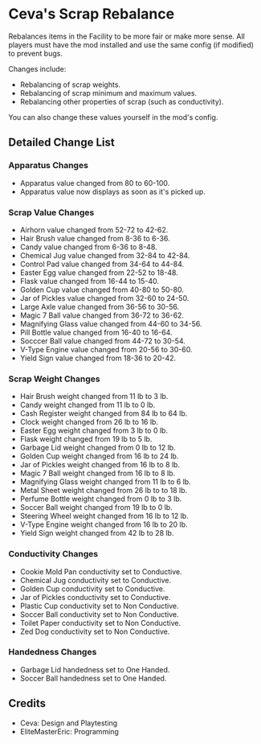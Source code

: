 # Ceva's Scrap Rebalance

Rebalances items in the Facility to be more fair or make more sense. All players must have the mod installed and use the same config (if modified) to prevent bugs.

Changes include:
- Rebalancing of scrap weights.
- Rebalancing of scrap minimum and maximum values.
- Rebalancing other properties of scrap (such as conductivity).

You can also change these values yourself in the mod's config.

## Detailed Change List
### Apparatus Changes
- Apparatus value changed from 80 to 60-100.
- Apparatus value now displays as soon as it's picked up.
### Scrap Value Changes
- Airhorn value changed from 52-72 to 42-62.
- Hair Brush value changed from 8-36 to 6-36.
- Candy value changed from 6-36 to 8-48.
- Chemical Jug value changed from 32-84 to 42-84.
- Control Pad value changed from 34-64 to 44-84.
- Easter Egg value changed from 22-52 to 18-48.
- Flask value changed from 16-44 to 15-40.
- Golden Cup value changed from 40-80 to 50-80.
- Jar of Pickles value changed from 32-60 to 24-50.
- Large Axle value changed from 36-56 to 30-56.
- Magic 7 Ball value changed from 36-72 to 36-62.
- Magnifying Glass value changed from 44-60 to 34-56.
- Pill Bottle value changed from 16-40 to 16-64.
- Socccer Ball value changed from 44-72 to 30-54.
- V-Type Engine value changed from 20-56 to 30-60.
- Yield Sign value changed from 18-36 to 20-42.
### Scrap Weight Changes
- Hair Brush weight changed from 11 lb to 3 lb.
- Candy weight changed from 11 lb to 0 lb.
- Cash Register weight changed from 84 lb to 64 lb.
- Clock weight changed from 26 lb to 16 lb.
- Easter Egg weight changed from 3 lb to 0 lb.
- Flask weight changed from 19 lb to 5 lb.
- Garbage Lid weight changed from 0 lb to 12 lb.
- Golden Cup weight changed from 16 lb to 24 lb.
- Jar of Pickles weight changed from 16 lb to 8 lb.
- Magic 7 Ball weight changed from 16 lb to 8 lb.
- Magnifying Glass weight changed from 11 lb to 6 lb.
- Metal Sheet weight changed from 26 lb to to 18 lb.
- Perfume Bottle weight changed from 0 lb to 3 lb.
- Soccer Ball weight changed from 19 lb to 0 lb.
- Steering Wheel weight changed from 16 lb to 12 lb.
- V-Type Engine weight changed from 16 lb to 20 lb.
- Yield Sign weight changed from 42 lb to 28 lb.
### Conductivity Changes
- Cookie Mold Pan conductivity set to Conductive.
- Chemical Jug conductivity set to Conductive.
- Golden Cup conductivity set to Conductive.
- Jar of Pickles conductivity set to Conductive.
- Plastic Cup conductivity set to Non Conductive.
- Soccer Ball conductivity set to Non Conductive.
- Toilet Paper conductivity set to Non Conductive.
- Zed Dog conductivity set to Non Conductive.
### Handedness Changes
- Garbage Lid handedness set to One Handed.
- Soccer Ball handedness set to One Handed.

## Credits
- Ceva: Design and Playtesting
- EliteMasterEric: Programming
